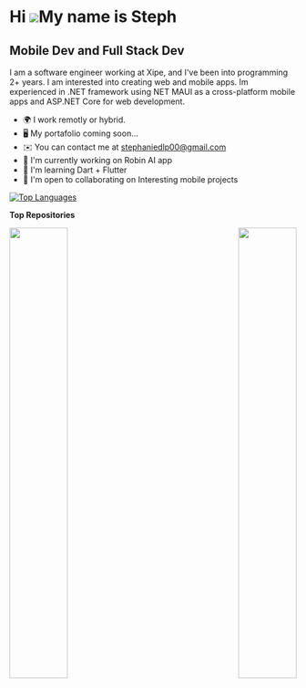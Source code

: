 Hi ![](https://user-images.githubusercontent.com/18350557/176309783-0785949b-9127-417c-8b55-ab5a4333674e.gif)My name is Steph
============================================================================================================================================

Mobile Dev and Full Stack Dev
----------------------------


I am a software engineer working at Xipe, and I've been into programming 2+ years. I am interested into creating web and mobile apps.
Im experienced in .NET framework using NET MAUI as a cross-platform mobile apps and ASP.NET Core for web development.

*  🌍  I  work remotly or hybrid.
* 🖥️  My portafolio coming soon...
* ✉️  You can contact me at stephaniedlp00@gmail.com
* 🚀  I'm currently working on Robin AI app
* 🧠  I'm learning Dart + Flutter
* 🤝  I'm open to collaborating on Interesting mobile projects

<a href="https://github.com/stephaniedlp" align="left"><img src="https://github-readme-stats.vercel.app/api/top-langs/?username=kristoffervelazquez&langs_count=10&title_color=0891b2&text_color=ffffff&icon_color=0891b2&bg_color=1c1917&hide_border=true&locale=en&custom_title=Top%20%Languages" alt="Top Languages" /></a>

<b>Top Repositories</b>

<div width="100%" align="center"><a href="https://github.com/kristoffervelazquez/ts-express-auth-template" align="left"><img align="left" width="45%" src="https://github-readme-stats.vercel.app/api/pin/?username=kristoffervelazquez&repo=ts-express-auth-template&title_color=0891b2&text_color=ffffff&icon_color=0891b2&bg_color=1c1917&hide_border=true&locale=en" /></a><a href="https://github.com/kristoffervelazquez/MoviesApp-RN-Typescript" align="right"><img align="right" width="45%" src="https://github-readme-stats.vercel.app/api/pin/?username=stephaniedlp&repo=MoviesApp-RN-Typescript&title_color=0891b2&text_color=ffffff&icon_color=0891b2&bg_color=1c1917&hide_border=true&locale=en" /></a></div><br /><br /><br /><br /><br /><br /><br />
